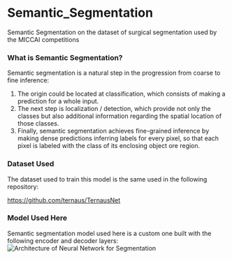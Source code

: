 # Semantic_Segmentation
Semantic Segmentation on the dataset of surgical segmentation used by the MICCAI competitions

### What is Semantic Segmentation?

Semantic segmentation is a natural step in the progression from coarse to fine inference:
1. The origin could be located at classification, which consists of making a prediction for a whole input.
2. The next step is localization / detection, which provide not only the classes but also additional information regarding the spatial location of those classes.
3. Finally, semantic segmentation achieves fine-grained inference by making dense predictions inferring labels for every pixel, so that each pixel is labeled with the class of its enclosing object ore region.

### Dataset Used
The dataset used to train this model is the same used in the following repository:

https://github.com/ternaus/TernausNet


### Model Used Here

Semantic segmentation model used here is a custom one built with the following encoder and decoder layers:
![Architecture of Neural Network for Segmentation](https://raw.githubusercontent.com/yashdevikar/Semantic_Segmentation/master/net.png)

